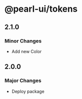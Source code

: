 # @pearl-ui/tokens

## 2.1.0

### Minor Changes

- Add new Color

## 2.0.0

### Major Changes

- Deploy package
